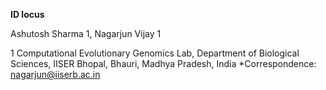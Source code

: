 **ID locus**

Ashutosh Sharma 1, Nagarjun Vijay 1

1 Computational Evolutionary Genomics Lab, Department of Biological Sciences, IISER Bhopal, Bhauri, Madhya Pradesh, India *Correspondence: nagarjun@iiserb.ac.in

